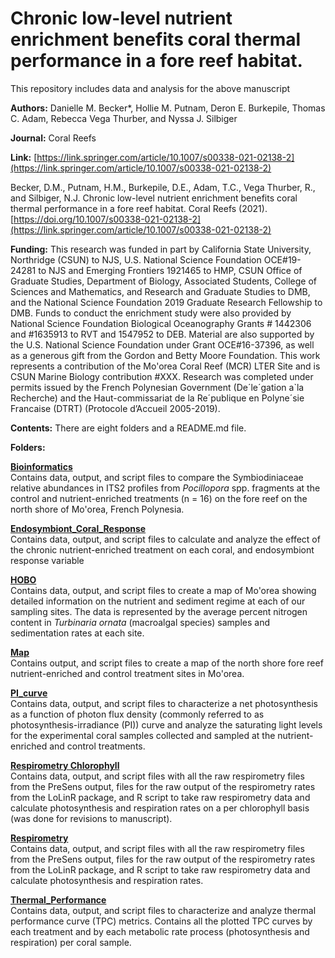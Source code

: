 # Chronic low-level nutrient enrichment benefits coral thermal performance in a fore reef habitat.

This repository includes data and analysis for the above manuscript

**Authors:** Danielle M. Becker*, Hollie M. Putnam, Deron E. Burkepile, Thomas C. Adam, Rebecca Vega Thurber, and Nyssa J. Silbiger

**Journal:** Coral Reefs

**Link:**  [https://link.springer.com/article/10.1007/s00338-021-02138-2](https://link.springer.com/article/10.1007/s00338-021-02138-2)

Becker, D.M., Putnam, H.M., Burkepile, D.E., Adam, T.C., Vega Thurber, R., and Silbiger, N.J. Chronic low-level nutrient enrichment benefits coral thermal performance in a fore reef habitat. Coral Reefs (2021). [https://doi.org/10.1007/s00338-021-02138-2](https://link.springer.com/article/10.1007/s00338-021-02138-2)

**Funding:** This research was funded in part by California State University, Northridge (CSUN) to NJS, U.S. National Science Foundation OCE#19-24281 to NJS and Emerging Frontiers 1921465 to HMP, CSUN Office of Graduate Studies, Department of Biology, Associated Students, College of Sciences and Mathematics, and Research and Graduate Studies to DMB, and the National Science Foundation 2019 Graduate Research Fellowship to DMB. Funds to conduct the enrichment study were also provided by National Science Foundation Biological Oceanography Grants # 1442306 and #1635913 to RVT and 1547952 to DEB. Material are also supported by the U.S. National Science Foundation under Grant OCE#16-37396, as well as a generous gift from the Gordon and Betty Moore Foundation. This work represents a contribution of the Mo'orea Coral Reef (MCR) LTER Site and is CSUN Marine Biology contribution #XXX. Research was completed under permits issued by the French Polynesian Government (De´le´gation a`la Recherche) and the Haut-commissariat de la Re´publique en Polyne´sie Francaise (DTRT) (Protocole d’Accueil 2005-2019).

**Contents:** There are eight folders and a README.md file.

**Folders:**

**[Bioinformatics](Bioinformatics)**    
Contains data, output, and script files to compare the Symbiodiniaceae relative abundances in ITS2 profiles from *Pocillopora* spp. fragments at the control and nutrient-enriched treatments (n = 16) on the fore reef on the north shore of Mo'orea, French Polynesia.

**[Endosymbiont_Coral_Response](Endosymbiont_Coral_Response)**          
Contains data, output, and script files to calculate and analyze the effect of the chronic nutrient-enriched treatment on each coral, and endosymbiont response variable

**[HOBO](HOBO)**  
Contains data, output, and script files to create a map of Mo'orea showing detailed information on the nutrient and sediment regime at each of our sampling sites. The data is represented by the average percent nitrogen content in *Turbinaria ornata* (macroalgal species) samples and sedimentation rates at each site.

**[Map](Map)**  
Contains output, and script files to create a map of the north shore fore reef nutrient-enriched and control treatment sites in Mo'orea.

**[PI_curve](PI_curve)**  
Contains data, output, and script files to characterize a net photosynthesis as a function of photon flux density (commonly referred to as photosynthesis-irradiance (PI)) curve and analyze the saturating light levels for the experimental coral samples collected and sampled at the nutrient-enriched and control treatments. 

**[Respirometry Chlorophyll](Resp.chlorophyll)**  
Contains data, output, and script files with all the raw respirometry files from the PreSens output, files for the raw output of the respirometry rates from the LoLinR package, and R script to take raw respirometry data and calculate photosynthesis and respiration rates on a per chlorophyll basis (was done for revisions to manuscript).

**[Respirometry](Respirometry)**  
Contains data, output, and script files with all the raw respirometry files from the PreSens output, files for the raw output of the respirometry rates from the LoLinR package, and R script to take raw respirometry data and calculate photosynthesis and respiration rates.

**[Thermal_Performance](Thermal_Performance)**  
Contains data, output, and script files to characterize and analyze thermal performance curve (TPC) metrics. Contains all the plotted TPC curves by each treatment and by each metabolic rate process (photosynthesis and respiration) per coral sample.







